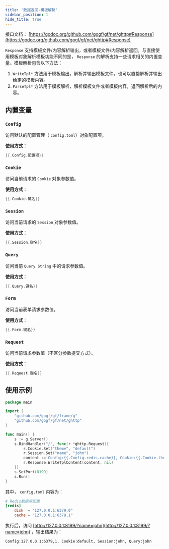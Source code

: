 ```yaml
---
title: '数据返回-模板解析'
sidebar_position: 1
hide_title: true
---
```


接口文档： [https://godoc.org/github.com/gogf/gf/net/ghttp#Response](https://godoc.org/github.com/gogf/gf/net/ghttp#Response)

`Response` 支持模板文件/内容解析输出，或者模板文件/内容解析返回。与直接使用模板对象解析模板功能不同的是， `Response` 的解析支持一些请求相关的内置变量。模板解析包含以下方法：

1. `WriteTpl*` 方法用于模板输出，解析并输出模板文件，也可以直接解析并输出给定的模板内容。
2. `ParseTpl*` 方法用于模板解析，解析模板文件或者模板内容，返回解析后的内容。

## 内置变量

### `Config`

访问默认的配置管理（ `config.toml`）对象配置项。

**使用方式**：

```go
{{.Config.配置项}}

```

### `Cookie`

访问当前请求的 `Cookie` 对象参数值。

**使用方式**：

```go
{{.Cookie.键名}}

```

### `Session`

访问当前请求的 `Session` 对象参数值。

**使用方式**：

```go
{{.Session.键名}}

```

### `Query`

访问当前 `Query String` 中的请求参数值。

**使用方式**：

```go
{{.Query.键名}}

```

### `Form`

访问当前表单请求参数值。

**使用方式**：

```go
{{.Form.键名}}

```

### `Request`

访问当前请求参数值（不区分参数提交方式）。

**使用方式**：

```go
{{.Request.键名}}

```

## 使用示例

```go
package main

import (
    "github.com/gogf/gf/frame/g"
    "github.com/gogf/gf/net/ghttp"
)

func main() {
    s := g.Server()
    s.BindHandler("/", func(r *ghttp.Request){
        r.Cookie.Set("theme", "default")
        r.Session.Set("name", "john")
        content :=`Config:{{.Config.redis.cache}}, Cookie:{{.Cookie.theme}}, Session:{{.Session.name}}, Query:{{.Query.name}}`
        r.Response.WriteTplContent(content, nil)
    })
    s.SetPort(8199)
    s.Run()
}

```

其中， `config.toml` 内容为：

```toml
# Redis数据库配置
[redis]
    disk  = "127.0.0.1:6379,0"
    cache = "127.0.0.1:6379,1"

```

执行后，访问 [http://127.0.0.1:8199/?name=john](http://127.0.0.1:8199/?name=john) ，输出结果为：

```html
Config:127.0.0.1:6379,1, Cookie:default, Session:john, Query:john

```